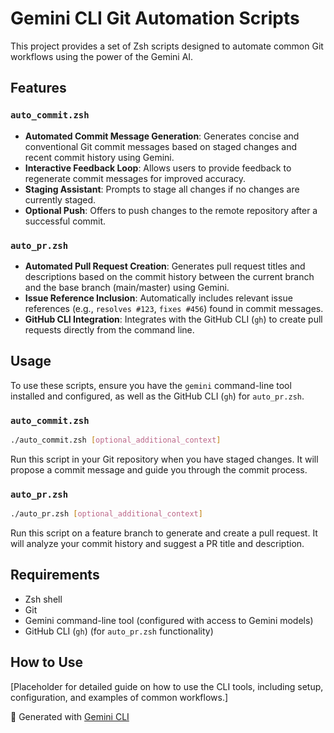 # Gemini CLI Git Automation Scripts

This project provides a set of Zsh scripts designed to automate common Git workflows using the power of the Gemini AI.

## Features

### `auto_commit.zsh`
- **Automated Commit Message Generation**: Generates concise and conventional Git commit messages based on staged changes and recent commit history using Gemini.
- **Interactive Feedback Loop**: Allows users to provide feedback to regenerate commit messages for improved accuracy.
- **Staging Assistant**: Prompts to stage all changes if no changes are currently staged.
- **Optional Push**: Offers to push changes to the remote repository after a successful commit.

### `auto_pr.zsh`
- **Automated Pull Request Creation**: Generates pull request titles and descriptions based on the commit history between the current branch and the base branch (main/master) using Gemini.
- **Issue Reference Inclusion**: Automatically includes relevant issue references (e.g., `resolves #123`, `fixes #456`) found in commit messages.
- **GitHub CLI Integration**: Integrates with the GitHub CLI (`gh`) to create pull requests directly from the command line.

## Usage

To use these scripts, ensure you have the `gemini` command-line tool installed and configured, as well as the GitHub CLI (`gh`) for `auto_pr.zsh`.

### `auto_commit.zsh`
```bash
./auto_commit.zsh [optional_additional_context]
```
Run this script in your Git repository when you have staged changes. It will propose a commit message and guide you through the commit process.

### `auto_pr.zsh`
```bash
./auto_pr.zsh [optional_additional_context]
```
Run this script on a feature branch to generate and create a pull request. It will analyze your commit history and suggest a PR title and description.

## Requirements
- Zsh shell
- Git
- Gemini command-line tool (configured with access to Gemini models)
- GitHub CLI (`gh`) (for `auto_pr.zsh` functionality)

## How to Use

[Placeholder for detailed guide on how to use the CLI tools, including setup, configuration, and examples of common workflows.]

🤖 Generated with [Gemini CLI](https://github.com/google-gemini/gemini-cli)
